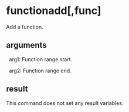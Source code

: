 
# functionadd[,func]

Add a function.

## arguments 

  arg1: Function range start. 
  arg2: Function range end.

## result
This command does not set any result variables.
